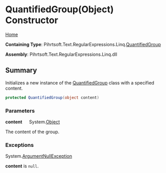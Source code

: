 # QuantifiedGroup\(Object\) Constructor

[Home](../../../../../../README.md)

**Containing Type**: Pihrtsoft\.Text\.RegularExpressions\.Linq\.[QuantifiedGroup](../README.md)

**Assembly**: Pihrtsoft\.Text\.RegularExpressions\.Linq\.dll

## Summary

Initializes a new instance of the [QuantifiedGroup](../README.md) class with a specified content\.

```csharp
protected QuantifiedGroup(object content)
```

### Parameters

**content** &emsp; System\.[Object](https://docs.microsoft.com/en-us/dotnet/api/system.object)

The content of the group\.

### Exceptions

System\.[ArgumentNullException](https://docs.microsoft.com/en-us/dotnet/api/system.argumentnullexception)

**content** is `null`\.

